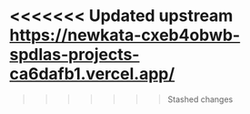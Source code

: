 <<<<<<< Updated upstream
https://newkata-cxeb4obwb-spdlas-projects-ca6dafb1.vercel.app/
=======
>>>>>>> Stashed changes
